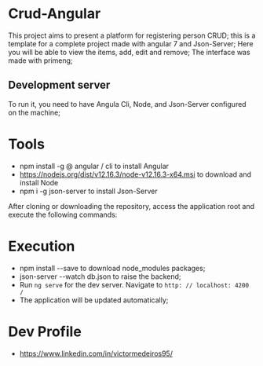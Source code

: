 
# Crud-Angular

This project aims to present a platform for registering person CRUD;
this is a template for a complete project made with angular 7 and Json-Server;
Here you will be able to view the items, add, edit and remove;
The interface was made with primeng;

## Development server

To run it, you need to have Angula Cli, Node, and Json-Server configured on the machine;

# Tools
* npm install -g @ angular / cli to install Angular
* https://nodejs.org/dist/v12.16.3/node-v12.16.3-x64.msi to download and install Node
* npm i -g json-server to install Json-Server

After cloning or downloading the repository, access the application root and execute the following commands:

# Execution
* npm install --save to download node_modules packages;
* json-server --watch db.json to raise the backend;
* Run `ng serve` for the dev server. Navigate to `http: // localhost: 4200 /`
* The application will be updated automatically;

# Dev Profile
* https://www.linkedin.com/in/victormedeiros95/